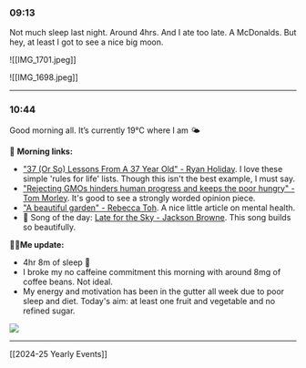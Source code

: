 ### 09:13 
Not much sleep last night. Around 4hrs. And I ate too late. A McDonalds. But hey, at least I got to see a nice big moon.

![[IMG_1701.jpeg]]

![[IMG_1698.jpeg]]

***
### 10:44

Good morning all. It’s currently 19°C where I am 🌤️

📖 **Morning links:**

- ["37 (Or So) Lessons From A 37 Year Old"   - Ryan Holiday](https://ryanholiday.net/37-or-so-lessons-from-a-37-year-old/). I love these simple 'rules for life' lists. Though this isn't the best example, I must say.
- ["Rejecting GMOs hinders human progress and keeps the poor hungry" - Tom Morley](https://www.theupwing.com/rejecting-gmos-hinders-human-progress-and-keeps-the-poor-hungry/). It's good to see a strongly worded opinion piece.
- ["A beautiful garden" - Rebecca Toh](https://rebeccatoh.co/a-beautiful-garden/). A nice little article on mental health.
- 🎵 Song of the day: [Late for the Sky - Jackson Browne](https://songwhip.com/jackson-browne/late-for-the-sky1974). This song builds so beautifully.

🧍‍♂️**Me update:**

- 4hr 8m of sleep 🛌
- I broke my no caffeine commitment this morning with around 8mg of coffee beans. Not ideal.
- My energy and motivation has been in the gutter all week due to poor sleep and diet. Today's aim: at least one fruit and vegetable and no refined sugar.

![](https://clowes.blog/uploads/2024/img-1710-vsco.jpg)
***

[[2024-25 Yearly Events]]